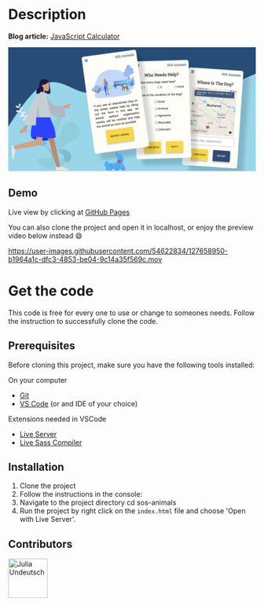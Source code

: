 # Description

**Blog article:** [JavaScript Calculator](https://yuridevat.hashnode.dev/how-i-got-my-first-job-as-a-developer)

![Thumbnail](https://github.com/YuriDevAT/sos-animals/blob/main/public/thumbnail-sos.png)

## Demo

Live view by clicking at [GitHub Pages](yuridevat.github.io/calculator/)

You can also clone the project and open it in localhost, or enjoy the preview
video below instead :smile:

https://user-images.githubusercontent.com/54622834/127658950-b1964a1c-dfc3-4853-be04-9c14a35f569c.mov

# Get the code

This code is free for every one to use or change to someones needs. Follow the instruction to successfully clone the code.

## Prerequisites

Before cloning this project, make sure you have the following tools installed:

On your computer

- [Git](https://git-scm.com/downloads)
- [VS Code](https://code.visualstudio.com/download) (or and IDE of your choice)

Extensions needed in VSCode

- [Live Server](https://marketplace.visualstudio.com/items?itemName=ritwickdey.LiveServer)
- [Live Sass Compiler](https://marketplace.visualstudio.com/items?itemName=ritwickdey.live-sass)

## Installation

1. Clone the project
2. Follow the instructions in the console:
3. Navigate to the project directory cd sos-animals
4. Run the project by right click on the `index.html` file and choose 'Open with Live Server'.

## Contributors

[//]: contributor-faces

<a href="https://github.com/YuriDevAT"><img src="https://avatars.githubusercontent.com/u/54622834?v=4" title="Julia Undeutsch" width="80" height="80"></a>

[//]: contributor-faces
